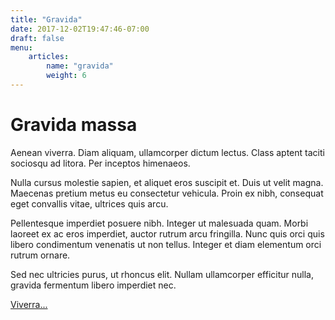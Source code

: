 ```yaml
---
title: "Gravida"
date: 2017-12-02T19:47:46-07:00
draft: false
menu:
    articles:
        name: "gravida"
        weight: 6
---
```


# Gravida massa

Aenean viverra.
Diam aliquam, ullamcorper dictum lectus.
Class aptent taciti sociosqu ad litora.
Per inceptos himenaeos.

Nulla cursus molestie sapien, et aliquet eros suscipit et.
Duis ut velit magna.
Maecenas pretium metus eu consectetur vehicula.
Proin ex nibh, consequat eget convallis vitae, ultrices quis arcu.

Pellentesque imperdiet posuere nibh.
Integer ut malesuada quam.
Morbi laoreet ex ac eros imperdiet, auctor rutrum arcu fringilla.
Nunc quis orci quis libero condimentum venenatis ut non tellus.
Integer et diam elementum orci rutrum ornare.

Sed nec ultricies purus, ut rhoncus elit.
Nullam ullamcorper efficitur nulla, gravida fermentum libero imperdiet nec.

[Viverra...](/)
